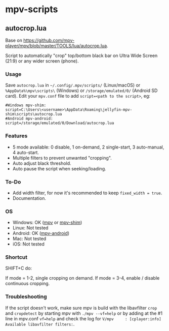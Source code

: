 # mpv-scripts

## autocrop.lua

Base on https://github.com/mpv-player/mpv/blob/master/TOOLS/lua/autocrop.lua.

Script to automatically "crop" top/bottom black bar on Ultra Wide Screen (21:9) or any wider screen (phone).

### Usage

Save `autocrop.lua` in `~/.config/.mpv/scripts/` (Linux/macOS) or `%AppData%\mpv\scripts\` (Windows) or `/storage/emulated/0/` (Android SD card). 
Edit your `mpv.conf` file to add `script=<path to the script>`, eg:
```
#Windows mpv-shim:
script=C:\Users\<username>\AppData\Roaming\jellyfin-mpv-shim\scripts\autocrop.lua
#Android mpv-android:
script=/storage/emulated/0/Download/autocrop.lua
```

### Features

- 5 mode available: 0 disable, 1 on-demand, 2 single-start, 3 auto-manual, 4 auto-start.
- Multiple filters to prevent unwanted "cropping".
- Auto adjust black threshold.
- Auto pause the script when seeking/loading.

### To-Do

- Add width filter, for now it's recommended to keep `fixed_width = true`.
- Documentation.

### OS

 - Windows: OK ([mpv](https://mpv.io/) or [mpv-shim](https://github.com/iwalton3/jellyfin-mpv-shim))
 - Linux:   Not tested
 - Android: OK ([mpv-android](https://github.com/mpv-android/mpv-android/commit/348e9511f51238c00a3aca3c3b2ae4d4b661f7f5))
 - Mac:     Not tested
 - iOS:     Not tested

### Shortcut 

SHIFT+C do:

If mode = 1-2, single cropping on demand.
If mode = 3-4, enable / disable continuous cropping.

### Troubleshooting

If the script doesn't work, make sure mpv is build with the libavfilter `crop` and `cropdetect` by starting mpv with `./mpv --vf=help` or by adding at the #1 line in mpv.conf `vf=help` and check the log for `V/mpv     : [cplayer:info] Available libavfilter filters:`.